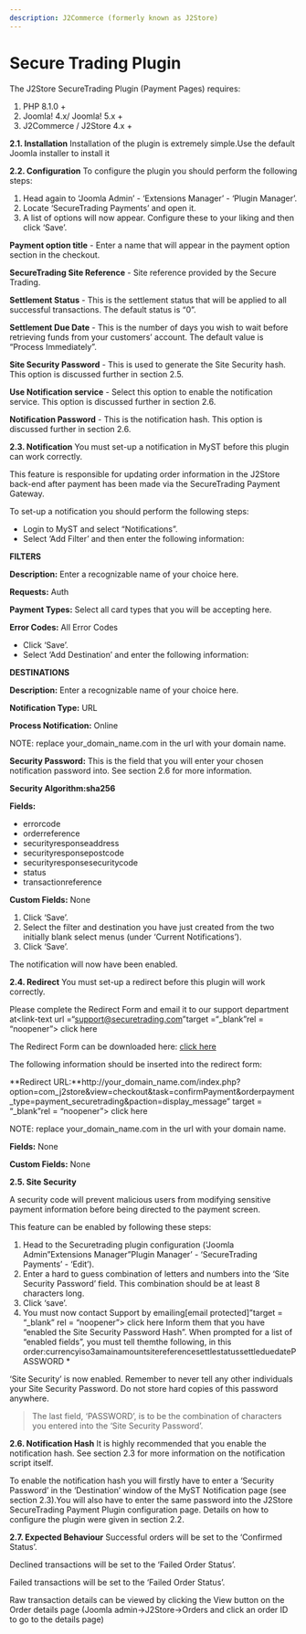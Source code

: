 ```yaml
---
description: J2Commerce (formerly known as J2Store)
---
```


# Secure Trading Plugin

The J2Store SecureTrading Plugin (Payment Pages) requires:

1. PHP 8.1.0 +
2. Joomla! 4.x/ Joomla! 5.x +
3. J2Commerce / J2Store 4.x +

**2.1. Installation** Installation of the plugin is extremely simple.Use the default Joomla installer to install it

**2.2. Configuration** To configure the plugin you should perform the following steps:

1. Head again to ‘Joomla Admin’ - ‘Extensions Manager’ - ‘Plugin Manager’.
2. Locate ‘SecureTrading Payments’ and open it.
3. A list of options will now appear. Configure these to your liking and then click ‘Save’.

**Payment option title** - Enter a name that will appear in the payment option section in the checkout.

**SecureTrading Site Reference** - Site reference provided by the Secure Trading.

**Settlement Status** - This is the settlement status that will be applied to all successful transactions. The default status is “0”.

**Settlement Due Date** - This is the number of days you wish to wait before retrieving funds from your customers’ account. The default value is “Process Immediately”.

**Site Security Password** - This is used to generate the Site Security hash. This option is discussed further in section 2.5.

**Use Notification service** - Select this option to enable the notification service. This option is discussed further in section 2.6.

**Notification Password** - This is the notification hash. This option is discussed further in section 2.6.

**2.3. Notification** You must set-up a notification in MyST before this plugin can work correctly.

This feature is responsible for updating order information in the J2Store back-end after payment has been made via the SecureTrading Payment Gateway.

To set-up a notification you should perform the following steps:

* Login to MyST and select “Notifications”.
* Select ‘Add Filter’ and then enter the following information:

**FILTERS**

**Description:** Enter a recognizable name of your choice here.

**Requests:** Auth

**Payment Types:** Select all card types that you will be accepting here.

**Error Codes:** All Error Codes

* Click ‘Save’.
* Select ‘Add Destination’ and enter the following information:

**DESTINATIONS**

**Description:** Enter a recognizable name of your choice here.

**Notification Type:** URL

**Process Notification:** Online

NOTE: replace your\_domain\_name.com in the url with your domain name.

**Security Password:** This is the field that you will enter your chosen notification password into. See section 2.6 for more information.

**Security Algorithm:sha256**

**Fields:**

* errorcode
* orderreference
* securityresponseaddress
* securityresponsepostcode
* securityresponsesecuritycode
* status
* transactionreference

**Custom Fields:** None

1. Click ‘Save’.
2. Select the filter and destination you have just created from the two initially blank select menus (under ‘Current Notifications’).
3. Click ‘Save’.

The notification will now have been enabled.

**2.4. Redirect** You must set-up a redirect before this plugin will work correctly.

Please complete the Redirect Form and email it to our support department at\<link-text url =“support@securetrading.com”target =“\_blank”rel = “noopener”> click here

The Redirect Form can be downloaded here: [click here](http://securetrading.com/sites/default/files/downloads/ppages/STPP_Redirect_Request_Form.doc)

The following information should be inserted into the redirect form:

\*\*Redirect URL:\*\*http://your\_domain\_name.com/index.php?option=com\_j2store\&view=checkout\&task=confirmPayment\&orderpayment\_type=payment\_securetrading\&paction=display\_message” target = “\_blank”rel = “noopener”> click here

NOTE: replace your\_domain\_name.com in the url with your domain name.

**Fields:** None

**Custom Fields:** None

**2.5. Site Security**

A security code will prevent malicious users from modifying sensitive payment information before being directed to the payment screen.

This feature can be enabled by following these steps:

1. Head to the Securetrading plugin configuration (‘Joomla Admin”Extensions Manager”Plugin Manager’ - ‘SecureTrading Payments’ - ‘Edit’).
2. Enter a hard to guess combination of letters and numbers into the ‘Site Security Password’ field. This combination should be at least 8 characters long.
3. Click ‘save’.
4. You must now contact Support by emailing\[email protected]”target = “\_blank” rel = “noopener”> click here Inform them that you have “enabled the Site Security Password Hash”. When prompted for a list of “enabled fields”, you must tell themthe following, in this order:currencyiso3amainamountsitereferencesettlestatussettleduedatePASSWORD \*

‘Site Security’ is now enabled. Remember to never tell any other individuals your Site Security Password. Do not store hard copies of this password anywhere.

> The last field, ‘PASSWORD’, is to be the combination of characters you entered into the ‘Site Security Password’.

**2.6. Notification Hash** It is highly recommended that you enable the notification hash. See section 2.3 for more information on the notification script itself.

To enable the notification hash you will firstly have to enter a ‘Security Password’ in the ‘Destination’ window of the MyST Notification page (see section 2.3).You will also have to enter the same password into the J2Store SecureTrading Payment Plugin configuration page. Details on how to configure the plugin were given in section 2.2.

**2.7. Expected Behaviour** Successful orders will be set to the ‘Confirmed Status’.

Declined transactions will be set to the ‘Failed Order Status’.

Failed transactions will be set to the ‘Failed Order Status’.

Raw transaction details can be viewed by clicking the View button on the Order details page (Joomla admin->J2Store->Orders and click an order ID to go to the details page)
